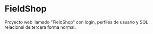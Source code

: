 # FieldShop
Proyecto web llamado "FieldShop" con login, perfiles de usuario y  SQL relacional de tercera forma normal.
